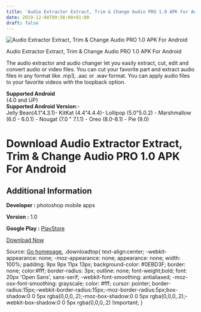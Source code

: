 ```yaml
---
title: 'Audio Extractor Extract, Trim & Change Audio PRO 1.0 APK For Android'
date: 2019-12-08T09:56:00+01:00
draft: false
---
```


![Audio Extractor Extract, Trim & Change Audio PRO 1.0 APK For Android](https://i2.wp.com/apkhome.net/wp-content/uploads/2019/12/Audio-Extractor-Extract-Trim-Change-Audio-PRO-1.0.png "Audio Extractor Extract, Trim & Change Audio PRO 1.0 APK For Android")

  

Audio Extractor Extract, Trim & Change Audio PRO 1.0 APK For Android

The audio extractor and audio changer let you easily extract, cut, edit and convert audio or video files. You can cut your favorite part and extract audio files in any format like .mp3, .aac or .wav format. You can apply audio files to your favorite videos with the loopback option.

**Supported Android**  
{4.0 and UP}  
**Supported Android Version**:-  
Jelly Bean(4.1"4.3.1)- KitKat (4.4"4.4.4)- Lollipop (5.0"5.0.2) - Marshmallow (6.0 - 6.0.1) - Nougat (7.0 " 7.1.1) - Oreo (8.0-8.1) - Pie (9.0)

Download Audio Extractor Extract, Trim & Change Audio PRO 1.0 APK For Android
=============================================================================

Additional Information
----------------------

**Developer :** photoshop mobile apps

**Version :** 1.0

**Google Play :** [PlayStore](https://play.google.com/store/apps/details?id=com.psma.audioextractor)

  

[Download Now](https://store4app.co/post/audio-extractor-extract-trim-amp-change-audio-pro-1-0-apk-for-android_1575793328)

  
Source: [Go homepage.](https://store4app.co/post/audio-extractor-extract-trim-amp-change-audio-pro-1-0-apk-for-android_1575793328) .downloadtop{ text-align:center; -webkit-appearance: none; -moz-appearance: none; appearance: none; width: 100%; padding: 9px 9px 11px 13px; background-color: #0EBD3F; border: none; color:#fff; border-radius: 3px; outline: none; font-weight;bold; font: 20px 'Open Sans', sans-serif; -webkit-font-smoothing: antialiased; -moz-osx-font-smoothing: grayscale; color: #fff; cursor: pointer; border-radius:15px;-webkit-border-radius:15px;-moz-border-radius:5px;box-shadow:0 0 5px rgba(0,0,0,.2);-moz-box-shadow:0 0 5px rgba(0,0,0,.2);-webkit-box-shadow:0 0 5px rgba(0,0,0,.2) !important; }